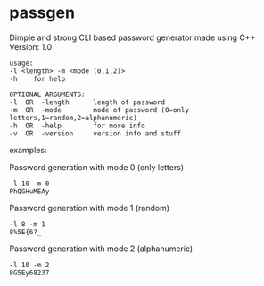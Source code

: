 # passgen
Dimple and strong CLI based password generator made using C++
<br>
Version: 1.0

```
usage:
-l <length> -m <mode (0,1,2)>
-h    for help

OPTIONAL ARGUMENTS:
-l  OR  -length      length of password
-m  OR  -mode        mode of password (0=only letters,1=random,2=alphanumeric)
-h  OR  -help        for more info
-v  OR  -version     version info and stuff
```

examples:

Password generation with mode 0 (only letters)
```
-l 10 -m 0 
PhQGHuMEAy
```

Password generation with mode 1 (random)
```
-l 8 -m 1
8%5E{6?_
```

Password generation with mode 2 (alphanumeric)
```
-l 10 -m 2 
8G5Ey68237
```
